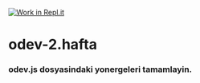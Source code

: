 [![Work in Repl.it](https://classroom.github.com/assets/work-in-replit-14baed9a392b3a25080506f3b7b6d57f295ec2978f6f33ec97e36a161684cbe9.svg)](https://classroom.github.com/online_ide?assignment_repo_id=3792868&assignment_repo_type=AssignmentRepo)
# odev-2.hafta
### odev.js dosyasindaki yonergeleri tamamlayin.
